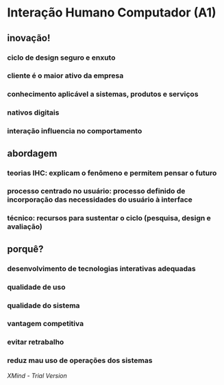 # Interação Humano Computador (A1)

## inovação!

### ciclo de design seguro e enxuto

### cliente é o maior ativo da empresa

### conhecimento aplicável a sistemas, produtos e serviços

### nativos digitais

### interação influencia no comportamento

## abordagem

### teorias IHC: explicam o fenômeno e permitem pensar o futuro

### processo centrado no usuário: processo definido de incorporação das necessidades do usuário à interface

### técnico: recursos para sustentar o ciclo (pesquisa, design e avaliação)

## porquê?

### desenvolvimento de tecnologias interativas adequadas

### qualidade de uso

### qualidade do sistema

### vantagem competitiva

### evitar retrabalho

### reduz mau uso de operações dos sistemas

*XMind - Trial Version*